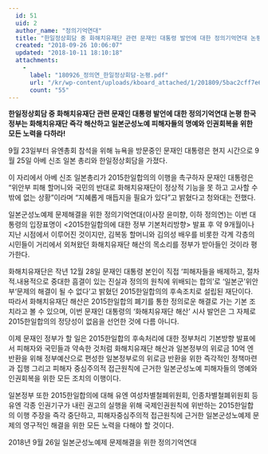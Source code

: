 ```yaml
---
  id: 51
  uid: 2
  author_name: "정의기억연대"
  title: "한일정상회담 중 화해치유재단 관련 문재인 대통령 발언에 대한 정의기억연대 논평"
  created: "2018-09-26 10:06:07"
  updated: "2018-10-11 18:10:18"
  attachments: 
    - 
      label: "180926_정의연_한일정상회담-논평.pdf"
      url: "/kr/wp-content/uploads/kboard_attached/1/201809/5bac2cff7e6cb5809073.pdf"
      count: "55"
---
```

**한일정상회담 중 화해치유재단 관련 문재인 대통령 발언에 대한 정의기억연대 논평
한국정부는 화해치유재단 즉각 해산하고 일본군성노예 피해자들의 명예와 인권회복을 위한 모든 노력을 다하라!** 

9월 23일부터 유엔총회 참석을 위해 뉴욕을 방문중인 문재인 대통령은 현지 시간으로 9월 25일 아베 신조 일본 총리와 한일정상회담을 가졌다. 

이 자리에서 아베 신조 일본총리가 2015한일합의의 이행을 촉구하자 문재인 대통령은 “위안부 피해 할머니와 국민의 반대로 화해치유재단이 정상적 기능을 못 하고 고사할 수 밖에 없는 상황”이라며 “지혜롭게 매듭지을 필요가 있다”고 밝혔다고 청와대는 전했다. 

일본군성노예제 문제해결을 위한 정의기억연대(이사장 윤미향, 이하 정의연)는 이번 대통령의 입장표명이 <2015한일합의에 대한 정부 기본처리방향> 발표 후 약 9개월이나 지난 시점에서 이루어진 것이지만, 김복동 할머니와 김의성 배우를 비롯한 각계 각층의 시민들이 거리에서 외쳐왔던 화해치유재단 해산의 목소리를 정부가 받아들인 것이라 평가한다. 

화해치유재단은 작년 12월 28일 문재인 대통령 본인이 직접 ‘피해자들을 배제하고, 절차적.내용적으로 중대한 흠결이 있는 진실과 정의의 원칙에 위배되는 합의’로 ‘일본군’위안부‘문제의 해결이 될 수 없다’고 밝혔던 2015한일합의의 후속조치로 설립된 재단이다. 따라서 화해치유재단 해산은 2015한일합의 폐기를 통한 정의로운 해결로 가는 기본 조치라고 볼 수 있으며, 이번 문재인 대통령의 ‘화해치유재단 해산’ 시사 발언은 그 자체로 2015한일합의의 정당성이 없음을 선언한 것에 다름 아니다. 

이제 문재인 정부가 할 일은 2015한일합의 후속처리에 대한 정부처리 기본방향 발표에서 피해자와 국민들과 약속한 것처럼 화해치유재단 해산과 일본정부의 위로금 10억 엔 반환을 위해 정부예산으로 편성한 일본정부로의 위로금 반환을 위한 즉각적인 정책마련과 집행 그리고 피해자 중심주의적 접근원칙에 근거한 일본군성노예 피해자들의 명예와 인권회복을 위한 모든 조치의 이행이다. 

일본정부 또한 2015한일합의에 대해 유엔 여성차별철폐위원회, 인종차별철폐위원회 등 유엔 각종 인권기구가 내린 권고의 실행을 위해 국제인권원칙에 위반하는 2015한일합의 이행 주장을 즉각 중단하고, 피해자중심주의적 접근원칙에 근거한 일본군성노예제 문제의 영구적인 해결을 위한 모든 노력을 다해야 할 것이다. 

2018년 9월 26일 일본군성노예제 문제해결을 위한 정의기억연대